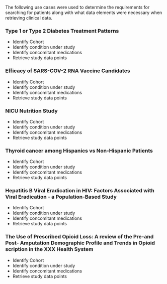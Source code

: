 The following use cases were used to determine the requirements for searching for patients along with what data elements were necessary when retrieving clinical data.

### Type 1 or Type 2 Diabetes Treatment Patterns 
* Identify Cohort
* Identify condition under study
* Identify concomitant medications
* Retrieve study data points
### Efficacy of SARS-COV-2 RNA Vaccine Candidates
* Identify Cohort
* Identify condition under study
* Identify concomitant medications
* Retrieve study data points
### NICU Nutrition Study
* Identify Cohort
* Identify condition under study
* Identify concomitant medications
* Retrieve study data points
### Thyroid cancer among Hispanics vs Non-Hispanic Patients
* Identify Cohort
* Identify condition under study
* Identify concomitant medications
* Retrieve study data points
### Hepatitis B Viral Eradication in HIV: Factors Associated with Viral Eradication - a Population-Based Study 
* Identify Cohort
* Identify condition under study
* Identify concomitant medications
* Retrieve study data points
### The Use of Prescribed Opioid Loss: A review of the Pre-and Post- Amputation Demographic Profile and Trends in Opioid scription in the XXX Health System
* Identify Cohort
* Identify condition under study
* Identify concomitant medications
* Retrieve study data points
